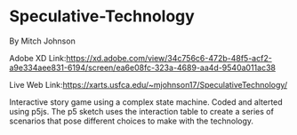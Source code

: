 # Speculative-Technology

By Mitch Johnson

Adobe XD Link:https://xd.adobe.com/view/34c756c6-472b-48f5-acf2-a9e334aee831-6194/screen/ea6e08fc-323a-4689-aa4d-9540a011ac38

Live Web Link:https://xarts.usfca.edu/~mjohnson17/SpeculativeTechnology/

Interactive story game using a complex state machine. Coded and alterted using p5js. The p5 sketch uses the interaction table to create a series of scenarios that pose different choices to make with the technology. 

